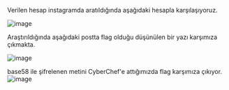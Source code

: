 Verilen hesap instagramda aratıldığında aşağıdaki hesapla karşılaşıyoruz. 

![image](https://github.com/user-attachments/assets/f062d726-982d-410a-a4e0-dac93cf5c36f)

Araştırıldığında aşağıdaki postta flag olduğu düşünülen bir yazı karşımıza çıkmakta. 

![image](https://github.com/user-attachments/assets/263caa93-b2bb-4429-8325-90133fa48ec3)

base58 ile şifrelenen metini CyberChef'e attığımızda flag karşımıza çıkıyor.
![image](https://github.com/user-attachments/assets/64eeab42-1585-48be-8aa0-326762dfb040)
